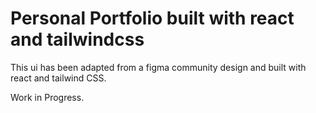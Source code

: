 # Personal Portfolio built with react and tailwindcss

This ui has been adapted from a figma community design and built with react and tailwind CSS.

Work in Progress.
